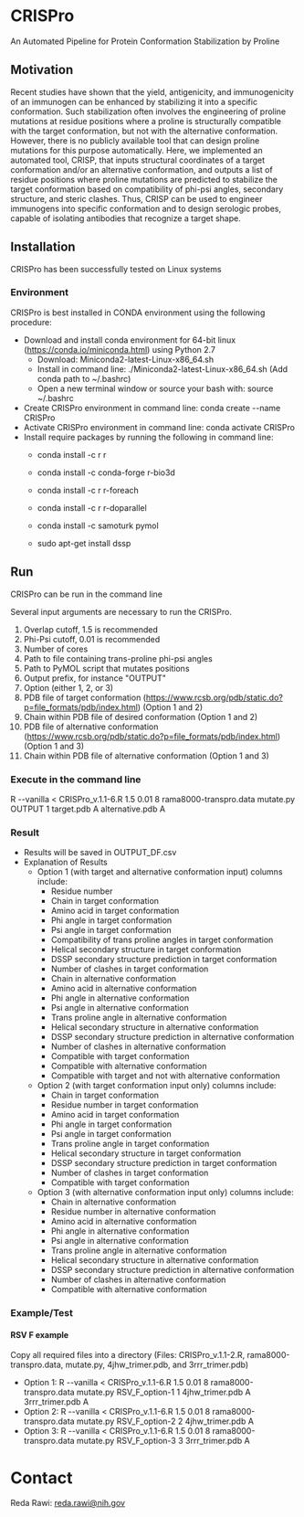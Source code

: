 # CRISPro
An Automated Pipeline for Protein Conformation Stabilization by Proline

## Motivation
Recent studies have shown that the yield, antigenicity, and immunogenicity of an immunogen can be enhanced by stabilizing it into a specific conformation. Such stabilization often involves the engineering of proline mutations at residue positions where a proline is structurally compatible with the target conformation, but not with the alternative conformation. However, there is no publicly available tool that can design proline mutations for this purpose automatically. Here, we implemented an automated tool, CRISP, that inputs structural coordinates of a target conformation and/or an alternative conformation, and outputs a list of residue positions where proline mutations are predicted to stabilize the target conformation based on compatibility of phi-psi angles, secondary structure, and steric clashes. Thus, CRISP can be used to engineer immunogens into specific conformation and to design serologic probes, capable of isolating antibodies that recognize a target shape.

## Installation
CRISPro has been successfully tested on Linux systems

### Environment
CRISPro is best installed in CONDA environment using the following procedure:

- Download and install conda environment for 64-bit linux (https://conda.io/miniconda.html) using Python 2.7
  - Download: Miniconda2-latest-Linux-x86_64.sh
  - Install in command line: ./Miniconda2-latest-Linux-x86_64.sh
    (Add conda path to ~/.bashrc)
  - Open a new terminal window or source your bash with: source ~/.bashrc
- Create CRISPro environment in command line: conda create --name CRISPro
- Activate CRISPro environment in command line: conda activate CRISPro
- Install require packages by running the following in command line:
  - conda install -c r r
  - conda install -c conda-forge r-bio3d
  - conda install -c r r-foreach
  - conda install -c r r-doparallel
  - conda install -c samoturk pymol

  - sudo apt-get install dssp 
  

## Run 
CRISPro can be run in the command line

Several input arguments are necessary to run the CRISPro.
  1.  Overlap cutoff, 1.5 is recommended
  2.  Phi-Psi cutoff, 0.01 is recommended
  3.  Number of cores
  4.  Path to file containing trans-proline phi-psi angles
  5.  Path to PyMOL script that mutates positions
  6.  Output prefix, for instance "OUTPUT"
  7.  Option (either 1, 2, or 3)
  8.  PDB file of target conformation (https://www.rcsb.org/pdb/static.do?p=file_formats/pdb/index.html) (Option 1 and 2)
  9. Chain within PDB file of desired conformation (Option 1 and 2)
  10. PDB file of alternative conformation (https://www.rcsb.org/pdb/static.do?p=file_formats/pdb/index.html) (Option 1 and 3)
  11. Chain within PDB file of alternative conformation (Option 1 and 3)


### Execute in the command line
R --vanilla < CRISPro_v.1.1-6.R 1.5 0.01 8 rama8000-transpro.data mutate.py OUTPUT 1 target.pdb A alternative.pdb A


### Result
- Results will be saved in OUTPUT_DF.csv
- Explanation of Results
  - Option 1 (with target and alternative conformation input) columns include:
    - Residue number
    - Chain in target conformation
    - Amino acid in target conformation
    - Phi angle in target conformation
    - Psi angle in target conformation
    - Compatibility of trans proline angles in target conformation
    - Helical secondary structure in target conformation
    - DSSP secondary structure prediction in target conformation
    - Number of clashes in target conformation
    - Chain in alternative conformation
    - Amino acid in alternative conformation
    - Phi angle in alternative conformation
    - Psi angle in alternative conformation
    - Trans proline angle in alternative conformation
    - Helical secondary structure in alternative conformation
    - DSSP secondary structure prediction in alternative conformation
    - Number of clashes in alternative conformation
    - Compatible with target conformation
    - Compatible with alternative conformation
    - Compatible with target and not with alternative conformation
  - Option 2 (with target conformation input only) columns include:
    - Chain in target conformation
    - Residue number in target conformation
    - Amino acid in target conformation
    - Phi angle in target conformation
    - Psi angle in target conformation
    - Trans proline angle in target conformation
    - Helical secondary structure in target conformation
    - DSSP secondary structure prediction in target conformation
    - Number of clashes in target conformation
    - Compatible with target conformation
  - Option 3 (with alternative conformation input only) columns include: 
    - Chain in alternative conformation
    - Residue number in alternative conformation
    - Amino acid in alternative conformation
    - Phi angle in alternative conformation
    - Psi angle in alternative conformation
    - Trans proline angle in alternative conformation
    - Helical secondary structure in alternative conformation
    - DSSP secondary structure prediction in alternative conformation
    - Number of clashes in alternative conformation
    - Compatible with alternative conformation


### Example/Test

#### RSV F example
Copy all required files into a directory (Files: CRISPro_v.1.1-2.R, rama8000-transpro.data, mutate.py, 4jhw_trimer.pdb, and 3rrr_trimer.pdb)

- Option 1: R --vanilla < CRISPro_v.1.1-6.R 1.5 0.01 8 rama8000-transpro.data mutate.py RSV_F_option-1 1 4jhw_trimer.pdb A 3rrr_trimer.pdb A
- Option 2: R --vanilla < CRISPro_v.1.1-6.R 1.5 0.01 8 rama8000-transpro.data mutate.py RSV_F_option-2 2 4jhw_trimer.pdb A 
- Option 3: R --vanilla < CRISPro_v.1.1-6.R 1.5 0.01 8 rama8000-transpro.data mutate.py RSV_F_option-3 3 3rrr_trimer.pdb A

# Contact
Reda Rawi: reda.rawi@nih.gov
